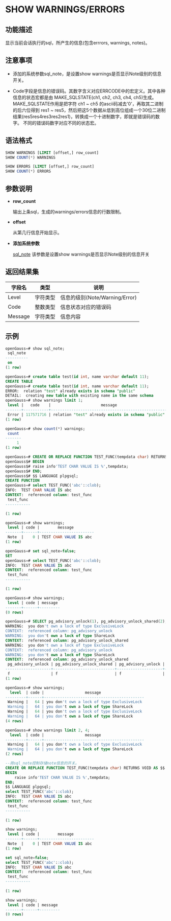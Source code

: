 # SHOW WARNINGS/ERRORS

## 功能描述

显示当前会话执行的sql，所产生的信息(包含errrors, warnings, notes)。

## 注意事项

- 添加的系统参数sql_note，是设置show warnings是否显示Note级别的信息开关。

- Code字段是信息的错误码。其数字含义对应ERRCODE中的宏定义。其中各种信息的状态宏都是由 MAKE_SQLSTATE(ch1, ch2, ch3, ch4, ch5)生成。MAKE_SQLSTATE作用是把字符 ch1 ~ ch5 的ascii码减去'0'，再取其二进制的后六位得到 res1 ~ res5，然后把这5个数据从低到高位组成一个30位二进制结果(res5res4res3res2res1)，转换成一个十进制数字，即就是错误码的数字。
  不同的错误码数字对应不同的状态宏。

## 语法格式

```sql
SHOW WARNINGS [LIMIT [offset,] row_count]
SHOW COUNT(*) WARNINGS

SHOW ERRORS [LIMIT [offset,] row_count]
SHOW COUNT(*) ERRORS
```

## 参数说明

- **row_count**

  输出上条sql，生成的warnings/errors信息的行数限制。

- **offset**

  从第几行信息开始显示。

- **添加系统参数**

  [sql_note](dolphin-GUC参数说明.md) 该参数是设置show warnings是否显示Note级别的信息开关

## 返回结果集

| 字段名               | 类型                     | 说明                             |
| -------------------- | ----------------------- | -------------------------------- |
| Level                | 字符类型                 | 信息的级别(Note/Warning/Error)    |
| Code                 | 整数类型                 | 信息状态对应的错误码               |
| Message              | 字符类型                 | 信息内容                          |

## 示例

```sql
openGauss=# show sql_note;
 sql_note
----------
 on
(1 row)

openGauss=# create table test(id int, name varchar default 11);
CREATE TABLE
openGauss=# create table test(id int, name varchar default 11);
ERROR:  relation "test" already exists in schema "public"
DETAIL:  creating new table with existing name in the same schema
openGauss=# show warnings limit 1;
 level |   code    |                      message
-------+-----------+---------------------------------------------------
 Error | 117571716 | relation "test" already exists in schema "public"
(1 row)

openGauss=# show count(*) warnings;
 count
-------
     1
(1 row)

openGauss=# CREATE OR REPLACE FUNCTION TEST_FUNC(tempdata char) RETURNS VOID AS $$
openGauss$# BEGIN
openGauss$# raise info'TEST CHAR VALUE IS %',tempdata;
openGauss$# END;
openGauss$# $$ LANGUAGE plpgsql;
CREATE FUNCTION
openGauss=# select TEST_FUNC('abc'::clob);
INFO:  TEST CHAR VALUE IS abc
CONTEXT:  referenced column: test_func
 test_func
-----------

(1 row)

openGauss=# show warnings;
 level | code |        message
-------+------+------------------------
 Note  |    0 | TEST CHAR VALUE IS abc
(1 row)

openGauss=# set sql_note=false;
SET
openGauss=# select TEST_FUNC('abc'::clob);
INFO:  TEST CHAR VALUE IS abc
CONTEXT:  referenced column: test_func
 test_func
-----------

(1 row)

openGauss=# show warnings;
 level | code | message
-------+------+---------
(0 rows)

openGauss=# SELECT pg_advisory_unlock(1), pg_advisory_unlock_shared(2), pg_advisory_unlock(1, 1), pg_advisory_unlock_shared(2, 2);
WARNING:  you don't own a lock of type ExclusiveLock
CONTEXT:  referenced column: pg_advisory_unlock
WARNING:  you don't own a lock of type ShareLock
CONTEXT:  referenced column: pg_advisory_unlock_shared
WARNING:  you don't own a lock of type ExclusiveLock
CONTEXT:  referenced column: pg_advisory_unlock
WARNING:  you don't own a lock of type ShareLock
CONTEXT:  referenced column: pg_advisory_unlock_shared
 pg_advisory_unlock | pg_advisory_unlock_shared | pg_advisory_unlock | pg_advisory_unlock_shared
--------------------+---------------------------+--------------------+---------------------------
 f                  | f                         | f                  | f
(1 row)

openGauss=# show warnings;
  level  | code |                  message
---------+------+--------------------------------------------
 Warning |   64 | you don't own a lock of type ExclusiveLock
 Warning |   64 | you don't own a lock of type ShareLock
 Warning |   64 | you don't own a lock of type ExclusiveLock
 Warning |   64 | you don't own a lock of type ShareLock
(4 rows)

openGauss=# show warnings limit 2, 4;
  level  | code |                  message
---------+------+--------------------------------------------
 Warning |   64 | you don't own a lock of type ExclusiveLock
 Warning |   64 | you don't own a lock of type ShareLock
(2 rows)

--用sql_note控制存储note信息的开关。
CREATE OR REPLACE FUNCTION TEST_FUNC(tempdata char) RETURNS VOID AS $$
BEGIN
	raise info'TEST CHAR VALUE IS %',tempdata;  
END;
$$ LANGUAGE plpgsql;
select TEST_FUNC('abc'::clob);
INFO:  TEST CHAR VALUE IS abc
CONTEXT:  referenced column: test_func
 test_func 
-----------
 
(1 row)

show warnings;
 level | code |        message         
-------+------+------------------------
 Note  |    0 | TEST CHAR VALUE IS abc
(1 row)

set sql_note=false;
select TEST_FUNC('abc'::clob);
INFO:  TEST CHAR VALUE IS abc
CONTEXT:  referenced column: test_func
 test_func 
-----------
 
(1 row)

show warnings;
 level | code | message 
-------+------+---------
(0 rows)
```
